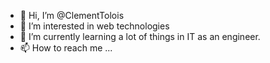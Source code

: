 - 👋 Hi, I’m @ClementTolois
- 👀 I’m interested in web technologies
- 🌱 I’m currently learning a lot of things in IT as an engineer.
- 📫 How to reach me ...
